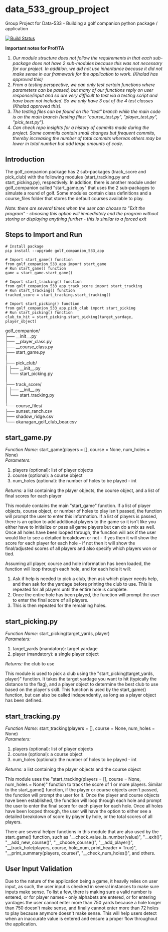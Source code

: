 # data_533_group_project
Group Project for Data-533 - Building a golf companion python package / application

[![Build Status](https://travis-ci.org/Dhunsheth/data_533_group_project.svg?branch=main)](https://travis-ci.org/Dhunsheth/data_533_group_project)

**Important notes for Prof/TA**
1. *Our module structure does not follow the requirements in that each sub-package does not have 2 sub-modules because this was not necessary for our project. In addition, we did not use inheritance because it did not make sense in our framework for the application to work. (Khalad has approved this)*
2. *From a testing perspective, we can only test certain functions where parameters can be passed, but many of our functions reply on user response/input and so are very difficult to test via a testing script and have been not included. So we only have 3 out of the 4 test classes (Khalad approved this).*
3. *The testing files can be found on the "test" branch while the main code is on the main branch {testing files: "course_test.py", "player_test.py", "pick_test.py"}.*
4. *Can check repo insights for a history of commits made during the project. Some commits contain small changes but frequent commits, thereby increasing the number of total commits whereas others may be lower in total number but add large amounts of code.*

**Introduction**
----------------
The golf_companion package has 2 sub-packages (track_score and pick_club) with the following modules (start_tracking.py and start_picking.py), respectively. In addition, there is another module under golf_companion called "start_game.py" that uses the 2 sub-packages to simulate a round of golf. Some modules contain class definitions and a course_files folder that stores the default courses available to play. 
  
*Note: there are several times when the user can choose to "Exit the program" - choosing this option will immediately end the program without storing or displaying anything further - this is similar to a forced exit*

**Steps to Import and Run**
----------------
```
# Install package
pip install --upgrade golf_companion_533_app

# Import start_game() function
from golf_companion_533_app import start_game
# Run start_game() function
game = start_game.start_game()

# Import start_tracking() function
from golf_companion_533_app.track_score import start_tracking
# Run start_tracking() function
tracked_score = start_tracking.start_tracking()

# Import start_picking() function
from golf_companion_533_app.pick_club import start_picking
# Run start_picking() function
club_to_hit = start_picking.start_picking(target_yardage, player_object)
```
golf_companion/  
├── \_\_init__.py  
├── \_\_player_class.py  
├── \_\_course_class.py  
├── start_game.py  
│   
├── pick_club/  
│   ├── \_\_init__.py  
│   └── start_picking.py  
│   
├── track_score/  
│   ├── \_\_init__.py  
│   └── start_tracking.py  
│   
└── course_files/  
    ├── sunset_ranch.csv    
    ├── shadow_ridge.csv   
    └── okanagan_golf_club_bear.csv   

**start_game.py**  
-----------------  
*Function Name:* start_game(players = [], course = None, num_holes = None)  
*Parameters:*   
1. players (optional): list of player objects  
2. course (optional): a course object
3. num_holes (optional): the number of holes to be played - int   

*Returns:* a list containing the player objects, the course object, and a list of final scores for each player  
  
This module contains the main "start_game" function. If a list of player objects, course object, or number of holes to play isn't passed, the function will prompt the user to enter this information. If a list of players is passed, there is an option to add additional players to the game so it isn't like you either have to initialize or pass all game players but can do a mix as well. Once all holes have been looped through, the function will ask if the user would like to see a detailed breakdown or not - if yes then it will show the score for each player for each hole - if not then it will show the final/adjusted scores of all players and also specify which players won or tied. 

Assuming all player, course and hole information has been loaded, the function will loop through each hole, and for each hole it will:
1. Ask if help is needed to pick a club, then ask which player needs help, and then ask for the yardage before printing the club to use. This is repeated for all players until the entire hole is complete.
2. Once the entire hole has been played, the function will prompt the user to enter the final score of all players.
3. This is then repeated for the remaining holes.

**start_picking.py**  
-----------------  
*Function Name:* start_picking(target_yards, player)  
*Parameters:*   
1. target_yards (mandatory): target yardage  
2. player (mandatory): a single player object   

*Returns:* the club to use  
  
This module is used to pick a club using the "start_picking(target_yards, player)" function. It takes the target yardage you want to hit (typically the distance to the flag), and a player object to determine 
the best club to use based on the player's skill. This function is used by the start_game() function, but can also be called independently, as long as a player object has been defined. 

**start_tracking.py**  
-----------------   
*Function Name:* start_tracking(players = [], course = None, num_holes = None)  
*Parameters:*   
1. players (optional): list of player objects  
2. course (optional): a course object
3. num_holes (optional): the number of holes to be played - int

*Returns:* a list containing the player objects and the course object  
    
This module uses the "start_tracking(players = [], course = None, num_holes = None)" function to track the score of 1 or more players. Similar to the start_game() function, if the player or course objects aren't passed, the function will prompt the user for it. Once the player and course objects have been established, the function will loop through each hole and prompt the user to enter the final score for each player for each hole. Once all holes have been looped through, the user will have the option to either see a detailed breakdown of score by player by hole, or the total scores of all players. 

There are several helper functions in this module that are also used by the start_game() function, such as "__check_value_is_number(value)", "__exit()", "__add_new_course()", "__choose_course()", "__add_player()", "__track_hole(players, course, hole_num, print_header = True)", "__print_summary(players, course)", "__check_num_holes()", and others. 

**User Input Validation**
-----------------   
Due to the nature of the application being a game, it heavily relies on user input, as such, the user input is checked in several instances to make sure inputs make sense. To list a few, there is making sure a valid number is entered, or for player names - only alphabets are entered, or for entering yardages the user cannot enter more than 750 yards because a hole longer than 750 doesn't make sense, and finally cannot enter more than 72 holes to play because anymore doesn't make sense. This will help users detect when an inaccurate value is entered and ensure a proper flow throughout the application.
